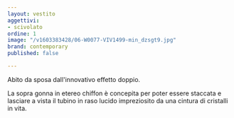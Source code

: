 ```yaml
---
layout: vestito
aggettivi:
- scivolato
ordine: 1
image: "/v1603383428/06-W0077-VIV1499-min_dzsgt9.jpg"
brand: contemporary
published: false

---
```

Abito da sposa dall'innovativo effetto doppio.

La sopra gonna in etereo chiffon è concepita per poter essere staccata e lasciare a vista il tubino in raso lucido impreziosito da una cintura di cristalli in vita.